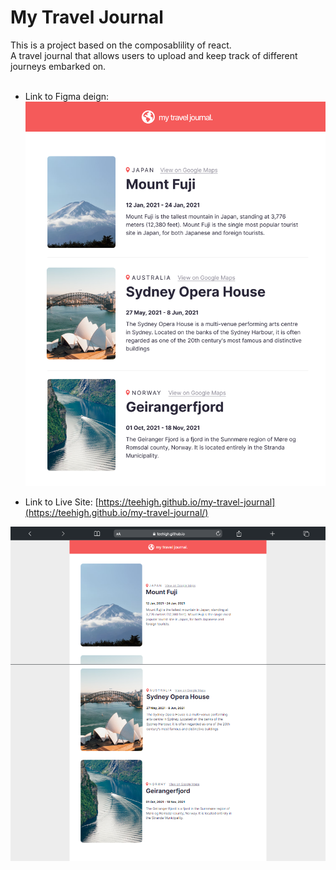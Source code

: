 # My Travel Journal

This is a project based on the composablility of react.
<br>
A travel journal that allows users to upload and keep track of different journeys embarked on. 
<br>
<br>

- Link to Figma deign: [![Figma file](./public/images/My-Travel-Journal-UI-Design.png)](https://www.figma.com/file/QDWEqQqvvRzxbyelQVD3Cz/Travel-Journal-(Copy)?type=design&node-id=2%3A2&mode=design&t=mqoEe6ytEwKpJceZ-1)

- Link to Live Site: [https://teehigh.github.io/my-travel-journal](https://teehigh.github.io/my-travel-journal/)

![Live site](./public/images/Travel-journal-fullpage-screenshot.png)

